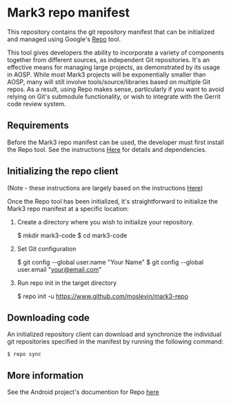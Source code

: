 # Mark3 repo manifest

This repository contains the git repository manifest that can be initialized
and managed using Google's [Repo](https://source.android.com/setup/develop/#repo)
tool.  

This tool gives developers the ability to incorporate a variety of components together
from different sources, as independent Git repositories.  It's an effective means
for managing large projects, as demonstrated by its usage in AOSP.  While most 
Mark3 projects will be exponentially smaller than AOSP, many will still involve
tools/source/libraries based on multiple Git repos.  As a result, using Repo makes
sense, particularly if you want to avoid relying on Git's submodule functionality, 
or wish to integrate with the Gerrit code review system.

## Requirements

Before the Mark3 repo manifest can be used, the developer must first install the
Repo tool.  See the instructions [Here](https://source.android.com/setup/build/downloading)
for details and dependencies.

## Initializing the repo client

(Note - these instructions are largely based on the instructions [Here](https://source.android.com/setup/build/downloading))

Once the Repo tool has been initialized, it's straightforward to initialize the 
Mark3 repo manifest at a specific location:

1) Create a directory where you wish to initialize your repository.

    $ mkdir mark3-code
    $ cd mark3-code

2) Set Git configuration 

    $ git config --global user.name "Your Name"
    $ git config --global user.email "your@email.com"

3) Run repo init in the target directory

    $ repo init -u https://www.github.com/moslevin/mark3-repo

## Downloading code

An initialized repository client can download and synchronize the individual git
repositories specified in the manifest by running the following command:

    $ repo sync

## More information

See the Android project's documention for Repo [here](https://source.android.com/setup/develop/repo)

